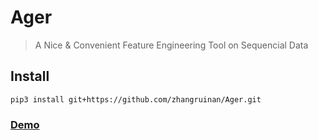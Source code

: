 # Ager
> A Nice & Convenient Feature Engineering Tool on Sequencial Data

## Install
```
pip3 install git+https://github.com/zhangruinan/Ager.git
```

### [Demo](https://github.com/zhangruinan/Ager/blob/master/QuickDemo.ipynb)

